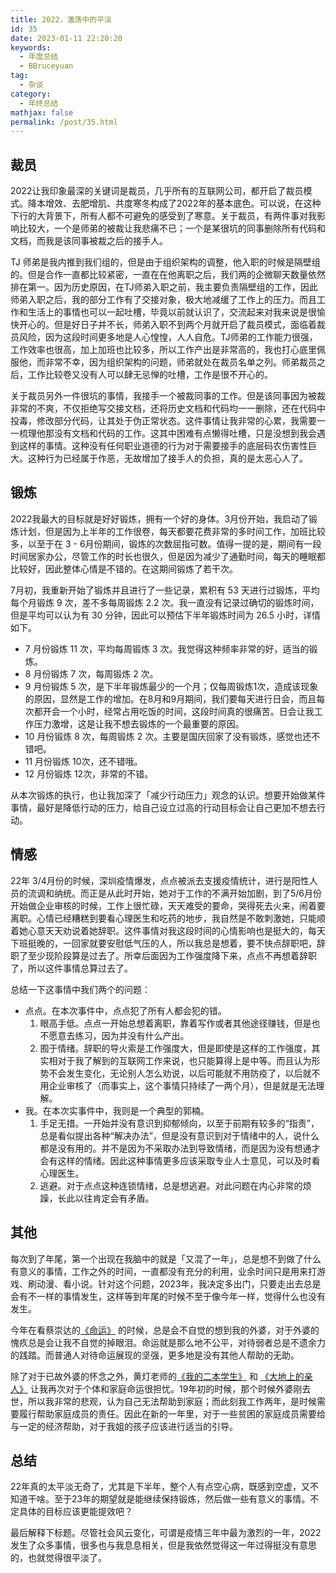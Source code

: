 ```yaml
---
title: 2022，激荡中的平淡
id: 35
date: 2023-01-11 22:20:20
keywords: 
  - 年度总结
  - BBruceyuan
tag: 
  - 杂谈
category: 
  - 年终总结
mathjax: false
permalink: /post/35.html
---
```

## 裁员
2022让我印象最深的关键词是裁员，几乎所有的互联网公司，都开启了裁员模式。降本增效、去肥增肌、共度寒冬构成了2022年的基本底色。可以说，在这种下行的大背景下，所有人都不可避免的感受到了寒意。关于裁员，有两件事对我影响比较大，一个是师弟的被裁让我悲痛不已；一个是某很坑的同事删除所有代码和文档，而我是该同事被裁之后的接手人。

TJ 师弟是我内推到我们组的，但是由于组织架构的调整，他入职的时候是隔壁组的。但是合作一直都比较紧密，一直在在他离职之后，我们两的企微聊天数量依然排在第一。因为历史原因，在TJ师弟入职之前，我主要负责隔壁组的工作，因此师弟入职之后，我的部分工作有了交接对象，极大地减缓了工作上的压力。而且工作和生活上的事情也可以一起吐槽，毕竟以前就认识了，交流起来对我来说是很愉快开心的。但是好日子并不长，师弟入职不到两个月就开启了裁员模式，面临着裁员风险，因为这段时间更多地是人心惶惶，人人自危。TJ师弟的工作能力很强，工作效率也很高，加上加班也比较多，所以工作产出是非常高的，我也打心底里佩服他，而非常不幸，因为组织架构的问题，师弟就处在裁员名单之列。师弟裁员之后，工作比较卷又没有人可以肆无忌惮的吐槽，工作是很不开心的。

关于裁员另外一件很坑的事情，我接手一个被裁同事的工作。但是该同事因为被裁非常的不爽，不仅拒绝写交接文档，还将历史文档和代码均一一删除，还在代码中投毒，修改部分代码，让其处于伪正常状态。这件事情让我非常的心累，我需要一一梳理他那没有文档和代码的工作。这其中困难有点懒得吐槽，只是没想到我会遇到这样的事情。这种没有任何职业道德的行为对于需要接手的底层码农伤害性巨大。这种行为已经属于作恶，无故增加了接手人的负担，真的是太恶心人了。

## 锻炼
2022我最大的目标就是好好锻炼，拥有一个好的身体。3月份开始，我启动了锻炼计划，但是因为上半年的工作很卷，每天都要花费非常的多时间工作，加班比较多，以至于在 3 - 6月份期间，锻炼的次数屈指可数。值得一提的是，期间有一段时间居家办公，尽管工作的时长也很久，但是因为减少了通勤时间，每天的睡眠都比较好，因此整体心情是不错的。在这期间锻炼了若干次。

7月初，我重新开始了锻炼并且进行了一些记录，累积有 53 天进行过锻炼，平均每个月锻炼 9 次，差不多每周锻炼 2.2 次。我一直没有记录过确切的锻炼时间，但是平均可以认为有 30 分钟，因此可以预估下半年锻炼时间为 26.5 小时，详情如下。
- 7 月份锻炼 11 次，平均每周锻炼 3 次。我觉得这种频率非常的好，适当的锻炼。
- 8 月份锻炼 7 次，每周锻炼 2 次。
- 9 月份锻炼 5 次，是下半年锻炼最少的一个月；仅每周锻炼1次，造成该现象的原因，显然是工作的增加。在8月和9月期间，我们要每天进行日会，而且每次都开会一个小时，经常占用吃饭的时间，这段时间真的很痛苦。日会让我工作压力激增，这是让我不想去锻炼的一个最重要的原因。
- 10 月份锻炼 8 次，每周锻炼 2 次。主要是国庆回家了没有锻炼，感觉也还不错吧。
- 11 月份锻炼 10次，还不错哦。
- 12 月份锻炼 12次，非常的不错。

从本次锻炼的执行，也让我加深了「减少行动压力」观念的认识。想要开始做某件事情，最好是降低行动的压力，给自己设立过高的行动目标会让自己更加不想去行动。


## 情感
22年 3/4月份的时候，深圳疫情爆发，点点被派去支援疫情统计，进行是阳性人员的流调和纳统。而正是从此时开始，她对于工作的不满开始加剧，到了5/6月份开始做企业审核的时候，工作上很忙碌，天天难受的要命，哭得死去火来，闹着要离职。心情已经糟糕到要看心理医生和吃药的地步，我自然是不敢刺激她，只能顺着她心意天天劝说着她辞职。这件事情对我这段时间的心情影响也是挺大的，每天下班挺晚的，一回家就要安慰低气压的人，所以我总是想着，要不快点辞职吧，辞职了至少现阶段算是过去了。所幸后面因为工作强度降下来，点点不再想着辞职了，所以这件事情总算过去了。

总结一下这事情中我们两个的问题：
- 点点。在本次事件中，点点犯了所有人都会犯的错。
	1. 眼高手低。点点一开始总想着离职，靠着写作或者其他途径赚钱，但是也不愿意去练习，因为并没有什么产出。
	2. 囿于情绪。辞职的导火索是工作强度大，但是即使是这样的工作强度，其实相对于我了解到的互联网工作来说，也只能算得上是中等。而且认为形势不会发生变化，无论别人怎么劝说，以后可能就不用防疫了，以后就不用企业审核了（而事实上，这个事情只持续了一两个月），但是就是无法理解。
- 我。在本次实事件中，我则是一个典型的郭楠。
	1. 手足无措。一开始并没有意识到抑郁倾向，以至于前期有较多的“指责”，总是看似提出各种“解决办法”，但是没有意识到对于情绪中的人，说什么都是没有用的。并不是因为不采取办法到导致情绪，而是因为没有想通才会有这样的情绪。因此这种事情更多应该采取专业人士意见，可以及时看心理医生。
	2. 逃避。对于点点这种连锁情绪，总是想逃避。对此问题在内心非常的烦躁，长此以往肯定会有矛盾。

## 其他
每次到了年尾，第一个出现在我脑中的就是「又混了一年」，总是想不到做了什么有意义的事情，工作之外的时间，一直都没有充分的利用，业余时间只是用来打游戏、刷动漫、看小说。针对这个问题，2023年，我决定多出门，只要走出去总是会有不一样的事情发生，这样等到年尾的时候不至于像今年一样，觉得什么也没有发生。

今年在看蔡崇达的[《命运》](https://book.douban.com/subject/36084340/) 的时候，总是会不自觉的想到我的外婆，对于外婆的愧疚总是会让我不自觉的掉眼泪。命运就是那么地不公平，对待弱者总是不遗余力的践踏。而普通人对待命运展现的坚强，更多地是没有其他人帮助的无助。

除了对于已故外婆的怀念之外，黄灯老师的[《我的二本学生》](https://book.douban.com/subject/35050614/) 和 [《大地上的亲人》](https://book.douban.com/subject/26960822/) 让我再次对于个体和家庭命运很担忧。19年初的时候，那个时候外婆刚去世，所以我非常的悲观，认为自己无法帮助到家庭；而此刻我工作两年，是时候需要履行帮助家庭成员的责任。因此在新的一年里，对于一些贫困的家庭成员需要给与一定的经济帮助，对于我姐的孩子应该进行适当的引导。


## 总结
22年真的太平淡无奇了，尤其是下半年，整个人有点空心病，既感到空虚，又不知道干啥。至于23年的期望就是能继续保持锻炼，然后做一些有意义的事情。不定具体的目标应该更能提效吧？

最后解释下标题。尽管社会风云变化，可谓是疫情三年中最为激烈的一年，2022发生了众多事情，很多也与我息息相关，但是我依然觉得这一年过得挺没有意思的，也就觉得很平淡了。